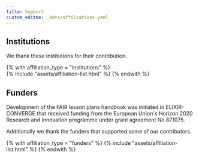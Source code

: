 ```yaml
---
title: Support
custom_editme: _data/affiliations.yaml
---
```


## Institutions

We thank these institutions for their contribution.

{% with affiliation_type = "institutions" %}    
{% include "assets/affiliation-list.html" %}
{% endwith %}

## Funders

Development of the FAIR lesson plans handbook was initiated in ELIXIR-CONVERGE that received funding from the European Union's Horizon 2020 Research and Innovation programme under grant agreement No 871075. 

Additionally we thank the funders that supported some of our contributors.

{% with affiliation_type = "funders" %}
{% include "assets/affiliation-list.html" %}
{% endwith %}
